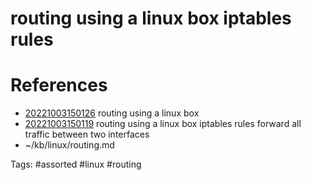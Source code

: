 # routing using a linux box iptables rules

# References
- [20221003150126](/zet/20221003150126/README.md) routing using a linux box
- [20221003150119](/zet/20221003150119/README.md) routing using a linux box iptables rules forward all traffic between two interfaces
- ~/kb/linux/routing.md

Tags:
    #assorted #linux #routing
